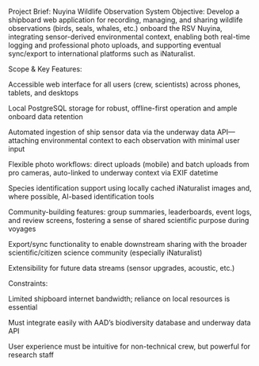 Project Brief: Nuyina Wildlife Observation System
Objective:
Develop a shipboard web application for recording, managing, and sharing wildlife observations (birds, seals, whales, etc.) onboard the RSV Nuyina, integrating sensor-derived environmental context, enabling both real-time logging and professional photo uploads, and supporting eventual sync/export to international platforms such as iNaturalist.

Scope & Key Features:

Accessible web interface for all users (crew, scientists) across phones, tablets, and desktops

Local PostgreSQL storage for robust, offline-first operation and ample onboard data retention

Automated ingestion of ship sensor data via the underway data API—attaching environmental context to each observation with minimal user input

Flexible photo workflows: direct uploads (mobile) and batch uploads from pro cameras, auto-linked to underway context via EXIF datetime

Species identification support using locally cached iNaturalist images and, where possible, AI-based identification tools

Community-building features: group summaries, leaderboards, event logs, and review screens, fostering a sense of shared scientific purpose during voyages

Export/sync functionality to enable downstream sharing with the broader scientific/citizen science community (especially iNaturalist)

Extensibility for future data streams (sensor upgrades, acoustic, etc.)

Constraints:

Limited shipboard internet bandwidth; reliance on local resources is essential

Must integrate easily with AAD’s biodiversity database and underway data API

User experience must be intuitive for non-technical crew, but powerful for research staff